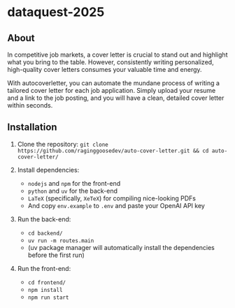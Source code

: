 # dataquest-2025

## About

In competitive job markets, a cover letter is crucial to stand out and highlight what you bring to the table. However, consistently writing personalized, high-quality cover letters consumes your valuable time and energy.

With autocoverletter, you can automate the mundane process of writing a tailored cover letter for each job application. Simply upload your resume and a link to the job posting, and you will have a clean, detailed cover letter within seconds.


## Installation

1. Clone the repository: `git clone https://github.com/raginggoosedev/auto-cover-letter.git && cd auto-cover-letter/`

2. Install dependencies:
    - `nodejs` and `npm` for the front-end
    - `python` and `uv` for the back-end
    - `LaTeX` (specifically, `XeTeX`) for compiling nice-looking PDFs
    - And copy `env.example` to `.env` and paste your OpenAI API key

3. Run the back-end:
    - `cd backend/`
    - `uv run -m routes.main`
    - (uv package manager will automatically install the dependencies before the first run)

4. Run the front-end:
    - `cd frontend/`
    - `npm install`
    - `npm run start`
